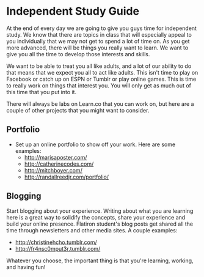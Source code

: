 # Independent Study Guide

At the end of every day we are going to give you guys time for independent study. We know that there are topics in class that will especially appeal to you individually that we may not get to spend a lot of time on. As you get more advanced, there will be things you really want to learn. We want to give you all the time to develop those interests and skills.

We want to be able to treat you all like adults, and a lot of our ability to do that means that we expect you all to act like adults. This isn't time to play on Facebook or catch up on ESPN or Tumblr or play online games. This is time to really work on things that interest you. You will only get as much out of this time that you put into it.

There will always be labs on Learn.co that you can work on, but here are a couple of other projects that you might want to consider. 

## Portfolio

+ Set up an online portfolio to show off your work. Here are some examples:
  * http://marisaposter.com/ 
  * http://catherinecodes.com/  
  * http://mitchboyer.com/ 
  * http://randallreedjr.com/portfolio/ 

## Blogging

Start blogging about your experience. Writing about what you are learning here is a great way to solidify the concepts, share your experience and build your online presence. Flatiron student's blog posts get shared all the time through newsletters and other media sites. A couple examples: 

  * http://christinehcho.tumblr.com/ 
  * http://fr4nsc0mput3r.tumblr.com/

Whatever you choose, the important thing is that you're learning, working, and having fun!

